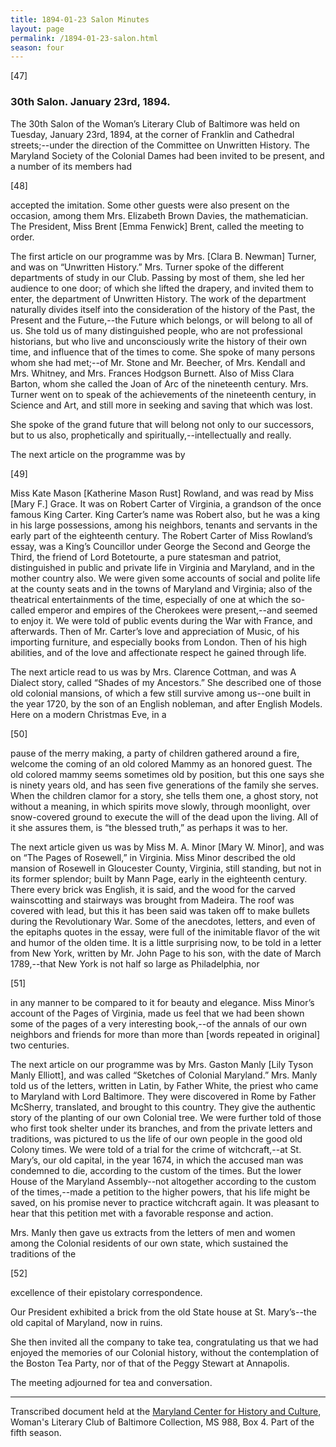 ```yaml
---
title: 1894-01-23 Salon Minutes
layout: page
permalink: /1894-01-23-salon.html
season: four
---
```

[47]

### 30th Salon. January 23rd, 1894.

The 30th Salon of the Woman’s Literary Club of Baltimore was held on Tuesday, January 23rd, 1894, at the corner of Franklin and Cathedral streets;--under the direction of the Committee on Unwritten History. The Maryland Society of the Colonial Dames had been invited to be present, and a number of its members had

[48]

accepted the imitation. Some other guests were also present on the occasion, among them Mrs. Elizabeth Brown Davies, the mathematician. The President, Miss Brent [Emma Fenwick] Brent, called the meeting to order.

The first article on our programme was by Mrs. [Clara B. Newman] Turner, and was on “Unwritten History.” Mrs. Turner spoke of the different departments of study in our Club. Passing by most of them, she led her audience to one door; of which she lifted the drapery, and invited them to enter, the department of Unwritten History. The work of the department naturally divides itself into the consideration of the history of the Past, the Present and the Future,--the Future which belongs, or will belong to all of us. She told us of many distinguished people, who are not professional historians, but who live and unconsciously write the history of their own time, and influence that of the times to come. She spoke of many persons whom she had met;--of Mr. Stone and Mr. Beecher, of Mrs. Kendall and Mrs. Whitney, and Mrs. Frances Hodgson Burnett. Also of Miss Clara Barton, whom she called the Joan of Arc of the nineteenth century. Mrs. Turner went on to speak of the achievements of the nineteenth century, in Science and Art, and still more in seeking and saving that which was lost.

She spoke of the grand future that will belong not only to our successors, but to us also, prophetically and spiritually,--intellectually and really.

The next article on the programme was by

[49]

Miss Kate Mason [Katherine Mason Rust] Rowland, and was read by Miss [Mary F.] Grace. It was on Robert Carter of Virginia, a grandson of the once famous King Carter. King Carter’s name was Robert also, but he was a king in his large possessions, among his neighbors, tenants and servants in the early part of the eighteenth century. The Robert Carter of Miss Rowland’s essay, was a King’s Councillor under George the Second and George the Third, the friend of Lord Botetourte, a pure statesman and patriot, distinguished in public and private life in Virginia and Maryland, and in the mother country also. We were given some accounts of social and polite life at the county seats and in the towns of Maryland and Virginia; also of the theatrical entertainments of the time, especially of one at which the so-called emperor and empires of the Cherokees were present,--and seemed to enjoy it. We were told of public events during the War with France, and afterwards. Then of Mr. Carter’s love and appreciation of Music, of his importing furniture, and especially books from London. Then of his high abilities, and of the love and affectionate respect he gained through life.

The next article read to us was by Mrs. Clarence Cottman, and was A Dialect story, called “Shades of my Ancestors.” She described one of those old colonial mansions, of which a few still survive among us--one built in the year 1720, by the son of an English nobleman, and after English Models. Here on a modern Christmas Eve, in a

[50]

pause of the merry making, a party of children gathered around a fire, welcome the coming of an old colored Mammy as an honored guest. The old colored mammy seems sometimes old by position, but this one says she is ninety years old, and has seen five generations of the family she serves. When the children clamor for a story, she tells them one, a ghost story, not without a meaning, in which spirits move slowly, through moonlight, over snow-covered ground to execute the will of the dead upon the living. All of it she assures them, is “the blessed truth,” as perhaps it was to her.

The next article given us was by Miss M. A. Minor [Mary W. Minor], and was on “The Pages of Rosewell,” in Virginia. Miss Minor described the old mansion of Rosewell in Gloucester County, Virginia, still standing, but not in its former splendor; built by Mann Page, early in the eighteenth century. There every brick was English, it is said, and the wood for the carved wainscotting and stairways was brought from Madeira. The roof was covered with lead, but this it has been said was taken off to make bullets during the Revolutionary War. Some of the anecdotes, letters, and even of the epitaphs quotes in the essay, were full of the inimitable flavor of the wit and humor of the olden time. It is a little surprising now, to be told in a letter from New York, written by Mr. John Page to his son, with the date of March 1789,--that New York is not half so large as Philadelphia, nor

[51]

in any manner to be compared to it for beauty and elegance. Miss Minor’s account of the Pages of Virginia, made us feel that we had been shown some of the pages of a very interesting book,--of the annals of our own neighbors and friends for more than more than [words repeated in original] two centuries.

The next article on our programme was by Mrs. Gaston Manly [Lily Tyson Manly Elliott], and was called “Sketches of Colonial Maryland.” Mrs. Manly told us of the letters, written in Latin, by Father White, the priest who came to Maryland with Lord Baltimore. They were discovered in Rome by Father McSherry, translated, and brought to this country. They give the authentic story of the planting of our own Colonial tree. We were further told of those who first took shelter under its branches, and from the private letters and traditions, was pictured to us the life of our own people in the good old Colony times. We were told of a trial for the crime of witchcraft,--at St. Mary’s, our old capital, in the year 1674, in which the accused man was condemned to die, according to the custom of the times. But the lower House of the Maryland Assembly--not altogether according to the custom of the times,--made a petition to the higher powers, that his life might be saved, on his promise never to practice witchcraft again. It was pleasant to hear that this petition met with a favorable response and action.

Mrs. Manly then gave us extracts from the letters of men and women among the Colonial residents of our own state, which sustained the traditions of the

[52]

excellence of their epistolary correspondence.

Our President exhibited a brick from the old State house at St. Mary’s--the old capital of Maryland, now in ruins.

She then invited all the company to take tea, congratulating us that we had enjoyed the memories of our Colonial history, without the contemplation of the Boston Tea Party, nor of that of the Peggy Stewart at Annapolis.

The meeting adjourned for tea and conversation.
<hr>

Transcribed document held at the [Maryland Center for History and Culture](http://mdhs.org/), Woman's Literary Club of Baltimore Collection, MS 988, Box 4. Part of the fifth season.